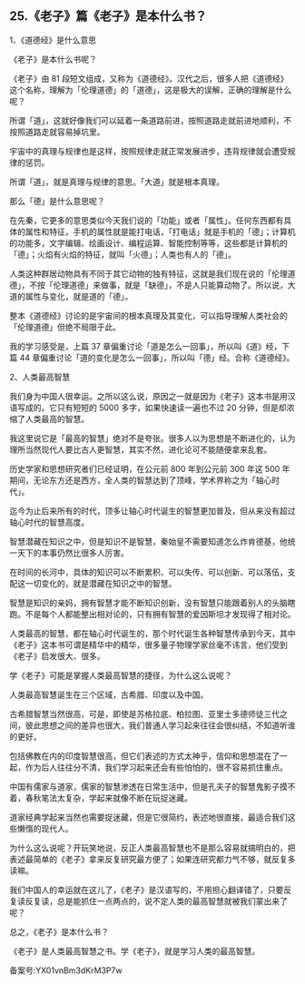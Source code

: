 ## 25.《老子》篇《老子》是本什么书？
1、《道德经》是什么意思


《老子》是本什么书呢？


《老子》由 81 段短文组成，又称为《道德经》。汉代之后，很多人把《道德经》这个名称，理解为「伦理道德」的「道德」，这是极大的误解，正确的理解是什么呢？


所谓「道」，这就好像我们可以延着一条道路前进，按照道路走就前进地顺利，不按照道路走就容易掉坑里。


宇宙中的真理与规律也是这样，按照规律走就正常发展进步，违背规律就会遭受规律的惩罚。


所谓「道」，就是真理与规律的意思。「大道」就是根本真理。


那么「德」是什么意思呢？


在先秦，它更多的意思类似今天我们说的「功能」或者「属性」。任何东西都有具体的属性和特征，手机的属性就是能打电话，「打电话」就是手机的「德」；计算机的功能多，文字编辑、绘画设计、编程运算、智能控制等等，这些都是计算机的「德」；火焰有火焰的特征，就叫「火德」；人类也有人的「德」。


人类这种群居动物具有不同于其它动物的独有特征，这就是我们现在说的「伦理道德」，不按「伦理道德」来做事，就是「缺德」，不是人只能算动物了。所以说，大道的属性与变化，就是道的「德」。


整本《道德经》讨论的是宇宙间的根本真理及其变化，可以指导理解人类社会的「伦理道德」但绝不局限于此。


我的学习感受是，上篇 37 章偏重讨论「道是怎么一回事」，所以叫《道》经，下篇 44 章偏重讨论「道的变化是怎么一回事」，所以叫「德」经。合称《道德经》。


2、人类最高智慧


我们身为中国人很幸运。之所以这么说，原因之一就是因为《老子》这本书是用汉语写成的。它只有短短的 5000 多字，如果快速读一遍也不过 20 分钟，但是却浓缩了人类最高的智慧。


我这里说它是「最高的智慧」绝对不是夸张。很多人以为思想是不断进化的，认为理所当然现代人要比古人更智慧，其实不然，进化论可不能随便拿来乱套。


历史学家和思想研究者们已经证明，在公元前 800 年到公元前 300 年这 500 年期间，无论东方还是西方，全人类的智慧达到了顶峰，学术界称之为「轴心时代」。


迄今为止后来所有的时代，顶多让轴心时代诞生的智慧更加普及，但从来没有超过轴心时代的智慧高度。


智慧潜藏在知识之中，但是知识不是智慧，秦始皇不需要知道怎么炸肯德基，他统一天下的本事仍然比很多人厉害。


在时间的长河中，具体的知识可以不断累积、可以失传、可以创新、可以落伍，支配这一切变化的，就是潜藏在知识之中的智慧。


智慧是知识的亲妈，拥有智慧才能不断知识创新，没有智慧只能跟着别人的头脑瞎跑。不是每个人都能整出相对论的，只有拥有智慧的爱因斯坦才发现得了相对论。


人类最高的智慧，都在轴心时代诞生的，那个时代诞生各种智慧传承到今天，其中《老子》这本书可谓是精华中的精华，很多量子物理学家丝毫不讳言，他们受到《老子》启发很大、很多。


学《老子》可能是掌握人类最高智慧的捷径，为什么这么说呢？


人类最高智慧诞生在三个区域，古希腊、印度以及中国。


古希腊智慧当然很高，可是，即使是苏格拉底、柏拉图、亚里士多德师徒三代之间，彼此思想之间的差异也很大，我们普通人学习起来往往会很纠结，不知道听谁的更好。


包括佛教在内的印度智慧很高，但它们表述的方式太神乎，信仰和思想混在了一起，作为后人往往分不清，我们学习起来还会有些怕怕的，很不容易抓住重点。


中国有儒家与道家，儒家的智慧渗透在日常生活中，但是孔夫子的智慧鬼影子摸不着，春秋笔法太复杂，学起来就像不断在玩捉迷藏。


道家经典学起来当然也需要捉迷藏，但是它很简约，表述地很直接，最适合我们这些懒惰的现代人。


为什么这么说呢？开玩笑地说，反正人类最高智慧也不是那么容易就搞明白的，把表述最简单的《老子》拿来反复研究最方便了；如果连研究都力气不够，就反复多读嘛。


我们中国人的幸运就在这儿了，《老子》是汉语写的，不用担心翻译错了，只要反复读反复读，总是能抓住一点两点的，说不定人类的最高智慧就被我们蒙出来了呢？


总之，《老子》是本什么书？


《老子》是人类最高智慧之书。学《老子》，就是学习人类的最高智慧。


备案号:YX01vnBm3dKrM3P7w

